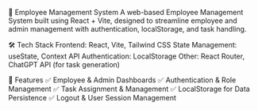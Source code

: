 🚀 Employee Management System
A web-based Employee Management System built using React + Vite, designed to streamline employee and admin management with authentication, localStorage, and task handling.


🛠 Tech Stack
Frontend: React, Vite, Tailwind CSS
State Management: useState, Context API
Authentication: LocalStorage
Other: React Router, ChatGPT API (for task generation)

📌 Features
✅ Employee & Admin Dashboards
✅ Authentication & Role Management
✅ Task Assignment & Management
✅ LocalStorage for Data Persistence
✅ Logout & User Session Management
